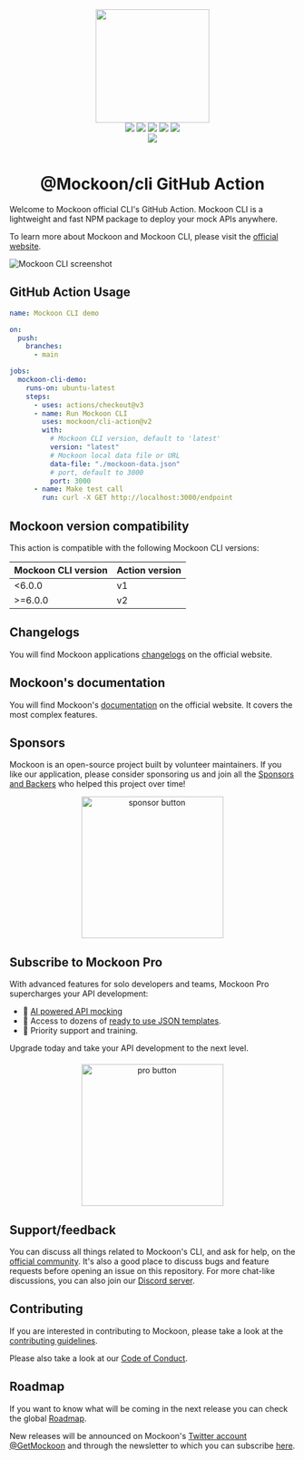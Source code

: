 <div align="center">
  <a href="https://mockoon.com" alt="mockoon logo">
    <img width="200" height="200" src="https://mockoon.com/images/logo-square-github-action.png">
  </a>
  <br>
  <a href="https://mockoon.com/download/"><img src="https://img.shields.io/badge/Download%20app-Go-green.svg?style=flat-square&colorB=1997c6"/></a>
  <a href="https://mockoon.com/"><img src="https://img.shields.io/badge/Website-Go-green.svg?style=flat-square&colorB=1997c6"/></a>
  <a href="http://eepurl.com/dskB2X"><img src="https://img.shields.io/badge/Newsletter-Subscribe-green.svg?style=flat-square"/></a>
  <a href="https://twitter.com/GetMockoon"><img src="https://img.shields.io/badge/Twitter_@GetMockoon-follow-blue.svg?style=flat-square&colorB=1da1f2"/></a>
  <a href="https://discord.gg/FtJjkejKGp"><img src="https://img.shields.io/badge/Discord-go-blue.svg?style=flat-square&colorA=6c84d9&colorB=1da1f2"/></a>
  <br>
  <a href="https://www.npmjs.com/package/@mockoon/cli"><img src="https://img.shields.io/npm/v/@mockoon/cli.svg?style=flat-square&colorB=cb3837&label=CLI (npm)"/></a>
  <br>
  <br>
  <h1>@Mockoon/cli GitHub Action</h1>
</div>

Welcome to Mockoon official CLI's GitHub Action. Mockoon CLI is a lightweight and fast NPM package to deploy your mock APIs anywhere.

To learn more about Mockoon and Mockoon CLI, please visit the [official website](https://mockoon.com/).

![Mockoon CLI screenshot](https://mockoon.com/images/hero-repo.png)

## GitHub Action Usage

```yaml
name: Mockoon CLI demo

on:
  push:
    branches:
      - main

jobs:
  mockoon-cli-demo:
    runs-on: ubuntu-latest
    steps:
      - uses: actions/checkout@v3
      - name: Run Mockoon CLI
        uses: mockoon/cli-action@v2
        with:
          # Mockoon CLI version, default to 'latest'
          version: "latest"
          # Mockoon local data file or URL
          data-file: "./mockoon-data.json"
          # port, default to 3000
          port: 3000
      - name: Make test call
        run: curl -X GET http://localhost:3000/endpoint
```

## Mockoon version compatibility

This action is compatible with the following Mockoon CLI versions:

| Mockoon CLI version | Action version |
| ------------------- | -------------- |
| <6.0.0              | v1             |
| >=6.0.0             | v2             |

## Changelogs

You will find Mockoon applications [changelogs](https://mockoon.com/releases/) on the official website.

## Mockoon's documentation

You will find Mockoon's [documentation](https://mockoon.com/docs/latest) on the official website. It covers the most complex features.

## Sponsors

Mockoon is an open-source project built by volunteer maintainers. If you like our application, please consider sponsoring us and join all the [Sponsors and Backers](https://github.com/mockoon/mockoon/blob/main/backers.md) who helped this project over time!

<div align="center">
<a href="https://github.com/sponsors/mockoon"><img src="https://mockoon.com/images/sponsor-btn.png" width="250" alt="sponsor button" /></a>
</div>

## Subscribe to Mockoon Pro

With advanced features for solo developers and teams, Mockoon Pro supercharges your API development:

- 🤖 [AI powered API mocking](https://mockoon.com/ai-powered-api-mocking/)
- 📃 Access to dozens of [ready to use JSON templates](https://mockoon.com/templates/).
- 💬 Priority support and training.

Upgrade today and take your API development to the next level.

<div align="center" style="margin-top:20px;margin-bottom:20px;">
<a href="https://mockoon.com/pro/"><img src="https://mockoon.com/images/pro-btn.png?" width="250" alt="pro button" /></a>
</div>

## Support/feedback

You can discuss all things related to Mockoon's CLI, and ask for help, on the [official community](https://github.com/mockoon/mockoon/discussions). It's also a good place to discuss bugs and feature requests before opening an issue on this repository. For more chat-like discussions, you can also join our [Discord server](https://discord.gg/FtJjkejKGp).

## Contributing

If you are interested in contributing to Mockoon, please take a look at the [contributing guidelines](https://github.com/mockoon/mockoon/blob/main/CONTRIBUTING.md).

Please also take a look at our [Code of Conduct](https://github.com/mockoon/mockoon/blob/main/CODE_OF_CONDUCT.md).

## Roadmap

If you want to know what will be coming in the next release you can check the global [Roadmap](https://mockoon.com/public-roadmap/).

New releases will be announced on Mockoon's [Twitter account @GetMockoon](https://twitter.com/GetMockoon) and through the newsletter to which you can subscribe [here](http://eepurl.com/dskB2X).
